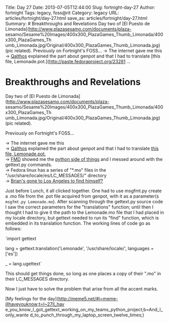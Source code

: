 Title: Day 27
Date: 2013-07-05T12:44:00
Slug: fortnight-day-27
Author: fortnight
Tags: legacy, foss@rit
Category: legacy
URL: articles/fortnight/day-27.html
save_as: articles/fortnight/day-27.html
Summary: # Breakthroughs and Revelations  Day two of [El Puesto de Limonada](http://www.plazasesamo.com/documents/plaza- sesamo/Sesame%20Images/400x300_PlazaGames_Thumb_Limonada/400x300_PlazaGames_Th umb_Limonada.jpg/Original/400x300_PlazaGames_Thumb_Limonada.jpg)(pic related).  Previously on Fortnight's FOSS...  -> The internet gave me this   -> [Qalthos](http://github.com/Qalthos) explained the part about genpot and that I had to translate [this file, Lemonade.pot.](http://paste.fedoraproject.org/23281 ... 

# Breakthroughs and Revelations

Day two of [El Puesto de Limonada](http://www.plazasesamo.com/documents/plaza-
sesamo/Sesame%20Images/400x300_PlazaGames_Thumb_Limonada/400x300_PlazaGames_Th
umb_Limonada.jpg/Original/400x300_PlazaGames_Thumb_Limonada.jpg)(pic related).

Previously on Fortnight's FOSS...

-> The internet gave me this  
-> [Qalthos](http://github.com/Qalthos) explained the part about genpot and that I had to translate [this file, Lemonade.pot.](http://paste.fedoraproject.org/23281/13730405/)  
-> [FMD](http://github.com/decause) showed me the [python side of things](http://docs.python.org/2/library/gettext.html) and I messed around with the gettext.py commands.  
-> Fedora linux has a series of "*.mo" files in the "/usr/share/locale/es/LC_MESSAGES/" directory  
-> [ Brian's gone to Los Angeles to find himself?](http://familyguy.wikia.com/wiki/Brian_Does_Hollywood)

Just before Lunch, it all clicked together. One had to use msgfmt.py create a
.mo file from the .pot file acquired from genpot, with it as a parameter(`$
msgfmt.py Lemonade.mo`). After scanning through the gettext.py source code I
saw the correct parameters for the "translations" function; until then I
thought I had to give it the path to the Lemonade.mo file that I had placed in
my locale directory, but gettext needed to run its "find" function, which is
embedded in its translation function. The working lines of code go as follows:

`import gettext

lang = gettext.translation('Lemonade', '/usr/share/locale/', languages =
['es'])

_ = lang.ugettext`

This should get things done, so long as one places a copy of their ".mo" in
their LC_MESSAGES directory.

Now I just have to solve the problem that arise from all the accent marks.

[My feelings for the day](http://meme5.net/#i=meme-illhaveyouknow;t=I~27ll_hav
e_you_know_I_got_gettext_working_on_my_teams_python_project;b=And_I_only_wante
d_to_punch_through_my_laptop_screen_twelve_times;)

